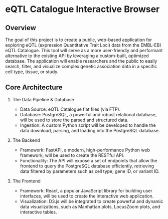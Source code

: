 # eQTL Catalogue Interactive Browser

## Overview

The goal of this project is to create a public, web-based application for exploring eQTL (expression Quantitative Trait Loci) data from the EMBL-EBI eQTL Catalogue. This tool will serve as a more user-friendly and performant alternative to the existing API by leveraging a custom-built, optimized database. The application will enable researchers and the public to easily search, filter, and visualize complex genetic association data in a specific cell type, tissue, or study.

## Core Architecture

1. The Data Pipeline & Database

   - Data Source: eQTL Catalogue flat files (via FTP).
   - Database: PostgreSQL, a powerful and robust relational database, will be used to store the parsed and structured data.
   - Ingestion: A custom Python script will be developed to handle the data download, parsing, and loading into the PostgreSQL database.

2. The Backend

   - Framework: FastAPI, a modern, high-performance Python web framework, will be used to create the RESTful API.
   - Functionality: The API will expose a set of endpoints that allow the frontend to query the PostgreSQL database efficiently, retrieving data filtered by parameters such as cell type, gene ID, or variant ID.

3. The Frontend

   - Framework: React, a popular JavaScript library for building user interfaces, will be used to create the interactive web application.
   - Visualization: D3.js will be integrated to create powerful and dynamic data visualizations, such as Manhattan plots, LocusZoom plots, and interactive tables.
